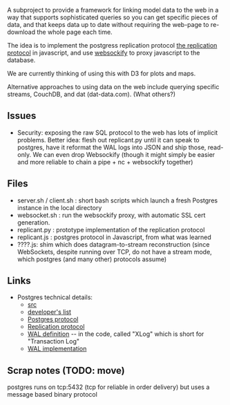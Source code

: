 
A subproject to provide a framework for linking model data to the web in a way that supports sophisticated queries so you can get specific pieces of data, and that keeps data up to date without requiring the web-page to re-download the whole page each time.

The idea is to implement the postgress replication protocol [the replication protocol](http://www.postgresql.org/docs/current/static/protocol-replication.html) in javascript, and use [websockify](https://github.com/kanaka/websockify) to proxy javascript to the database.

We are currently thinking of using this with D3 for plots and maps.

Alternative approaches to using data on the web include querying specific streams, CouchDB, and dat (dat-data.com). (What others?)

Issues
------

* Security: exposing the raw SQL protocol to the web has lots of implicit problems.
  Better idea: flesh out replicant.py until it can speak to postgres, have it reformat the WAL logs into JSON and ship those, read-only. We can even drop Websockify (though it might simply be easier and more reliable to chain a pipe + nc + websockify together) 

Files
-----

* server.sh / client.sh : short bash scripts which launch a fresh Postgres instance in the local directory
* websocket.sh : run the websockify proxy, with automatic SSL cert generation.
* replicant.py : prototype implementation of the replication protocol
* replicant.js : postgres protocol in Javascript, from what was learned
* ????.js: shim which does datagram-to-stream reconstruction (since WebSockets, despite running over TCP, do not have a stream mode, which postgres (and many other) protocols assume)

Links
-----

* Postgres technical details:
    * [src](http://git.postgresql.org/gitweb/?p=postgresql.git;a=tree)
    * [developer's list](http://www.postgresql.org/list/pgsql-hackers/)
    * [Postgres protocol](http://www.postgresql.org/docs/current/static/protocol.html)
    * [Replication protocol](http://git.postgresql.org/gitweb/?p=postgresql.git;a=blob;f=src/backend/replication/walsender.c)
    * [WAL definition](http://git.postgresql.org/gitweb/?p=postgresql.git;a=blob;f=src/include/access/xlog.h) -- in the code, called "XLog" which is short for "Transaction Log"
    * [WAL implementation](http://git.postgresql.org/gitweb/?p=postgresql.git;a=blob;f=src/backend/access/transam/xlogreader.c)

Scrap notes (TODO: move)
------------------------

postgres runs on tcp:5432 (tcp for reliable in order delivery)
but uses a message based binary protocol